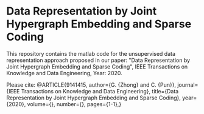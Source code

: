 # Data Representation by Joint Hypergraph Embedding and Sparse Coding

This repository contains the matlab code for the unsupervised data representation approach proposed in our paper: "Data Representation by Joint Hypergraph Embedding and Sparse Coding", IEEE Transactions on Knowledge and Data Engineering, Year: 2020.


Please cite:
@ARTICLE{9141415,
  author={G. {Zhong} and C. {Pun}},
  journal={IEEE Transactions on Knowledge and Data Engineering}, 
  title={Data Representation by Joint Hypergraph Embedding and Sparse Coding}, 
  year={2020},
  volume={},
  number={},
  pages={1-1},}
